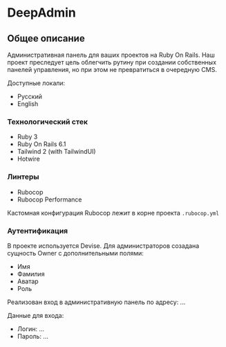 # DeepAdmin

## Общее описание
Административная панель для ваших проектов на Ruby On Rails. Наш проект преследует цель облегчить рутину при создании собственных панелей управления, но при этом не превратиться в очередную CMS.

Доступные локали:
- Русский
- English
### Технологический стек

- Ruby 3
- Ruby On Rails 6.1
- Tailwind 2 (with TailwindUI)
- Hotwire
### Линтеры
- Rubocop
- Rubocop Performance

Кастомная конфигурация Rubocop лежит в корне проекта `.rubocop.yml`

### Аутентификация

В проекте используется Devise. Для администраторов созадана сущность Owner с дополнительными полями:
- Имя
- Фамилия
- Аватар
- Роль

Реализован вход в административную панель по адресу: ...

Данные для входа:
- Логин: ...
- Пароль: ...